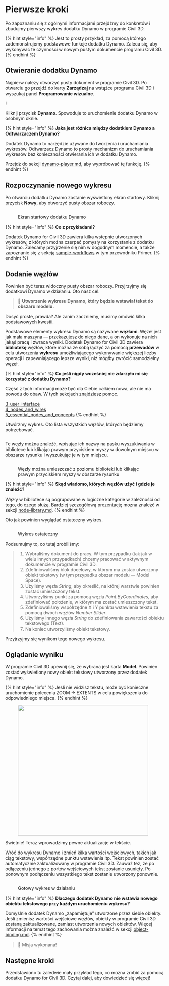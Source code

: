 # Pierwsze kroki

Po zapoznaniu się z ogólnymi informacjami przejdźmy do konkretów i zbudujmy pierwszy wykres dodatku Dynamo w programie Civil 3D.

{% hint style="info" %} Jest to prosty przykład, za pomocą którego zademonstrujemy podstawowe funkcje dodatku Dynamo. Zaleca się, aby wykonywać te czynności w nowym pustym dokumencie programu Civil 3D. {% endhint %}

## Otwieranie dodatku Dynamo

Najpierw należy otworzyć pusty dokument w programie Civil 3D. Po otwarciu go przejdź do karty **Zarządzaj** na wstążce programu Civil 3D i wyszukaj panel **Programowanie wizualne**.

\![](<../.gitbook/assets/image (7).png>)

Kliknij przycisk **Dynamo**. Spowoduje to uruchomienie dodatku Dynamo w osobnym oknie.

{% hint style="info" %} **Jaka jest różnica między dodatkiem Dynamo a Odtwarzaczem Dynamo?**

Dodatek Dynamo to narzędzie używane do tworzenia i uruchamiania wykresów. Odtwarzacz Dynamo to prosty mechanizm do uruchamiania wykresów bez konieczności otwierania ich w dodatku Dynamo.

Przejdź do sekcji [dynamo-player.md](dynamo-player.md "mention"), aby wypróbować tę funkcję. {% endhint %}

## Rozpoczynanie nowego wykresu

Po otwarciu dodatku Dynamo zostanie wyświetlony ekran startowy. Kliknij przycisk **Nowy**, aby otworzyć pusty obszar roboczy.

<figure><img src="../.gitbook/assets/c3d-start.png" alt=""><figcaption><p>Ekran startowy dodatku Dynamo</p></figcaption></figure>

{% hint style="info" %} **Co z przykładami?**

Dodatek Dynamo for Civil 3D zawiera kilka wstępnie utworzonych wykresów, z których można czerpać pomysły na korzystanie z dodatku Dynamo. Zalecamy przyjrzenie się nim w dogodnym momencie, a także zapoznanie się z sekcją [sample-workflows](sample-workflows/ "mention") w tym przewodniku Primer. {% endhint %}

## Dodanie węzłów

Powinien być teraz widoczny pusty obszar roboczy. Przyjrzyjmy się dodatkowi Dynamo w działaniu. Oto nasz cel:

>  :dart: **Utworzenie wykresu Dynamo, który będzie wstawiał tekst do obszaru modelu.**

Dosyć proste, prawda? Ale zanim zaczniemy, musimy omówić kilka podstawowych kwestii.

Podstawowe elementy wykresu Dynamo są nazywane **węzłami**. Węzeł jest jak mała maszyna — przekazujesz do niego dane, a on wykonuje na nich jakąś pracę i zwraca wyniki. Dodatek Dynamo for Civil 3D zawiera **bibliotekę** węzłów, które można ze sobą łączyć za pomocą **przewodów** w celu utworzenia **wykresu** umożliwiającego wykonywanie większej liczby operacji i zapewniającego lepsze wyniki, niż mógłby zwrócić samodzielny węzeł.

{% hint style="info" %} **Co jeśli nigdy wcześniej nie zdarzyło mi się korzystać z dodatku Dynamo?**

Część z tych informacji może być dla Ciebie całkiem nowa, ale nie ma powodu do obaw. W tych sekcjach znajdziesz pomoc.

[3_user_interface](../3\_user\_interface/ "mention")\
 [4_nodes_and_wires](../4\_nodes\_and\_wires/ "mention")\
 [5_essential_nodes_and_concepts](../5\_essential\_nodes\_and\_concepts/ "mention") {% endhint %}

Utwórzmy wykres. Oto lista wszystkich węzłów, których będziemy potrzebować.

<figure><img src="../.gitbook/assets/c3d-create-text-node-list.png" alt=""><figcaption></figcaption></figure>

Te węzły można znaleźć, wpisując ich nazwy na pasku wyszukiwania w bibliotece lub klikając prawym przyciskiem myszy w dowolnym miejscu w obszarze rysunku i wyszukując je w tym miejscu.

<figure><img src="../.gitbook/assets/c3d-create-text-node-placement.gif" alt=""><figcaption><p>Węzły można umieszczać z poziomu biblioteki lub klikając prawym przyciskiem myszy w obszarze rysunku</p></figcaption></figure>

{% hint style="info" %} **Skąd wiadomo, których węzłów użyć i gdzie je znaleźć?**

Węzły w bibliotece są pogrupowane w logiczne kategorie w zależności od tego, do czego służą. Bardziej szczegółową prezentację można znaleźć w sekcji [node-library.md](node-library.md "mention"). {% endhint %}

Oto jak powinien wyglądać ostateczny wykres.

<figure><img src="../.gitbook/assets/c3d-text-create-final (2).png" alt=""><figcaption><p>Wykres ostateczny</p></figcaption></figure>

Podsumujmy to, co tutaj zrobiliśmy:

> 1. Wybraliśmy dokument do pracy. W tym przypadku (tak jak w wielu innych przypadkach) chcemy pracować w aktywnym dokumencie w programie Civil 3D.
> 2. Zdefiniowaliśmy blok docelowy, w którym ma zostać utworzony obiekt tekstowy (w tym przypadku obszar modelu — Model Space).
> 3. Użyliśmy węzła _String_, aby określić, na której warstwie powinien zostać umieszczony tekst.
> 4. Utworzyliśmy punkt za pomocą węzła _Point.ByCoordinates_, aby zdefiniować położenie, w którym ma zostać umieszczony tekst.
> 5. Zdefiniowaliśmy współrzędne X i Y punktu wstawienia tekstu za pomocą dwóch węzłów _Number Slider_.
> 6. Użyliśmy innego węzła _String_ do zdefiniowania zawartości obiektu tekstowego (Text).
> 7. Na koniec utworzyliśmy obiekt tekstowy.

Przyjrzyjmy się wynikom tego nowego wykresu.

## Oglądanie wyniku

W programie Civil 3D upewnij się, że wybrana jest karta **Model**. Powinien zostać wyświetlony nowy obiekt tekstowy utworzony przez dodatek Dynamo.

{% hint style="info" %} Jeśli nie widzisz tekstu, może być konieczne uruchomienie polecenia ZOOM -> EXTENTS w celu powiększenia do odpowiedniego miejsca. {% endhint %}

<figure><img src="../.gitbook/assets/c3d-create-text-result.png" alt="" width="413"><figcaption></figcaption></figure>

Świetnie! Teraz wprowadzimy pewne aktualizacje w tekście.

Wróć do wykresu Dynamo i zmień kilka wartości wejściowych, takich jak ciąg tekstowy, współrzędne punktu wstawienia itp. Tekst powinien zostać automatycznie zaktualizowany w programie Civil 3D. Zauważ też, że po odłączeniu jednego z portów wejściowych tekst zostanie usunięty. Po ponownym podłączeniu wszystkiego tekst zostanie utworzony ponownie. 

<div data-full-width="false">

<figure><img src="../.gitbook/assets/c3d-create-text.gif" alt=""><figcaption><p>Gotowy wykres w działaniu</p></figcaption></figure>

</div>

{% hint style="info" %} **Dlaczego dodatek Dynamo nie wstawia nowego obiektu tekstowego przy każdym uruchomieniu wykresu?**

Domyślnie dodatek Dynamo „zapamiętuje” utworzone przez siebie obiekty. Jeśli zmienisz wartości wejściowe węzłów, obiekty w programie Civil 3D zostaną zaktualizowane, zamiast utworzenia nowych obiektów. Więcej informacji na temat tego zachowania można znaleźć w sekcji [object-binding.md](advanced-topics/object-binding.md "mention"). {% endhint %}

> :tada: Misja wykonana!

## Następne kroki

Przedstawiono tu zaledwie mały przykład tego, co można zrobić za pomocą dodatku Dynamo for Civil 3D.  Czytaj dalej, aby dowiedzieć się więcej!
